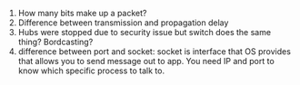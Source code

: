 1. How many bits make up a packet?
2. Difference between transmission and propagation delay
3. Hubs were stopped due to security issue but switch does the same thing? Bordcasting?
4. difference between port and socket: socket is interface that OS provides that allows you to send message out to app. You need IP and port to know which specific process to talk to.